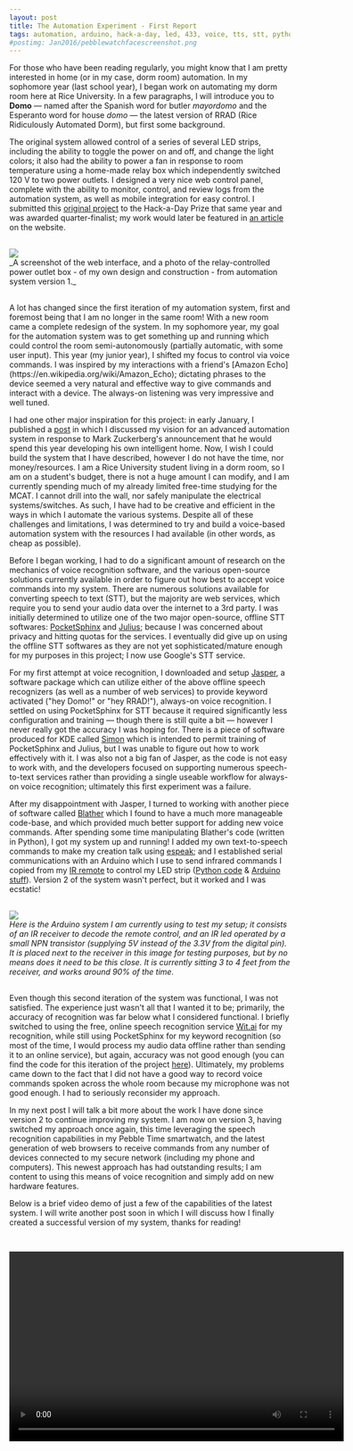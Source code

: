 ```yaml
---
layout: post
title: The Automation Experiment - First Report
tags: automation, arduino, hack-a-day, led, 433, voice, tts, stt, python, nodejs
#postimg: Jan2016/pebblewatchfacescreenshot.png
---
```

For those who have been reading regularly, you might know that I am pretty interested in home (or in my case, dorm room) automation. In my sophomore year (last school year), I began work on automating my dorm room here at Rice University. In a few paragraphs, I will introduce you to <b>Domo</b> — named after the Spanish word for butler _mayordomo_ and the Esperanto word for house _domo_ — the latest version of RRAD (Rice Ridiculously Automated Dorm), but first some background.

 The original system allowed control of a series of several LED strips, including the ability to toggle the power on and off, and change the light colors; it also had the ability to power a fan in response to room temperature using a home-made relay box which independently switched 120 V to two power outlets. I designed a very nice web control panel, complete with the ability to monitor, control, and review logs from the automation system, as well as mobile integration for easy control. I submitted this [original project](https://hackaday.io/project/4898-rice-ridiculously-automated-dorm-rrad) to the Hack-a-Day Prize that same year and was awarded quarter-finalist; my work would later be featured in [an article](http://hackaday.com/2016/02/13/ridiculously-automated-dorm-room/) on the website.
<div style="margin-top: 30px; margin-bottom: 30px;">
  <img src="/blog/public/img/Feb2016/outlet.png" style="margin: auto;">
  <br>
  _A screenshot of the web interface, and a photo of the relay-controlled power outlet box - of my own design and construction - from automation system version 1._
</div>
A lot has changed since the first iteration of my automation system, first and foremost being that I am no longer in the same room! With a new room came a complete redesign of the system. In my sophomore year, my goal for the automation system was to get something up and running which could control the room semi-autonomously (partially automatic, with some user input). This year (my junior year), I shifted my focus to control via voice commands. I was inspired by my interactions with a friend's [Amazon Echo](https://en.wikipedia.org/wiki/Amazon_Echo); dictating phrases to the device seemed a very natural and effective way to give commands and interact with a device. The always-on listening was very impressive and well tuned.

I had one other major inspiration for this project: in early January, I published a [post](http://jpoles1.github.io/blog/2016/01/04/The-AI-Challenge/) in which I discussed my vision for an advanced automation system in response to Mark Zuckerberg's announcement that he would spend this year developing his own intelligent home. Now, I wish I could build the system that I have described, however I do not have the time, nor money/resources. I am a Rice University student living in a dorm room, so I am on a student's budget, there is not a huge amount I can modify, and I am currently spending much of my already limited free-time studying for the MCAT. I cannot drill into the wall, nor safely manipulate the electrical systems/switches. As such, I have had to be creative and efficient in the ways in which I  automate the various systems. Despite all of these challenges and limitations, I was determined to try and build a voice-based automation system with the resources I had available (in other words, as cheap as possible).

Before I began working, I had to do a significant amount of research on the mechanics of voice recognition software, and the various open-source solutions currently available in order to figure out how best to accept voice commands into my system. There are numerous solutions available for converting speech to text (STT), but the majority are web services, which require you to send your audio data over the internet to a 3rd party. I was initially determined to utilize one of the two major open-source, offline STT softwares: [PocketSphinx](https://github.com/cmusphinx/pocketsphinx) and [Julius](https://github.com/julius-speech/julius); because I was concerned about privacy and hitting quotas for the services. I eventually did give up on using the offline STT softwares as they are not yet sophisticated/mature enough for my purposes in this project; I now use Google's STT service.

For my first attempt at voice recognition, I downloaded and setup [Jasper](https://jasperproject.github.io/), a software package which can utilize either of the above offline speech recognizers (as well as a number of web services) to provide keyword activated ("hey Domo!" or "hey RRAD!"), always-on voice recognition. I settled on using PocketSphinx for STT because it required significantly less configuration and training — though there is still quite a bit — however I never really got the accuracy I was hoping for. There is a piece of software produced for KDE called [Simon](https://simon.kde.org/) which is intended to permit training of PocketSphinx and Julius, but I was unable to figure out how to work effectively with it. I was also not a big fan of Jasper, as the code is not easy to work with, and the developers focused on supporting numerous speech-to-text services rather than providing a single useable workflow for always-on voice recognition; ultimately this first experiment was a failure.

After my disappointment with Jasper, I turned to working with another piece of software called [Blather](https://github.com/ajbogh/blather) which I found to have a much more manageable code-base, and which provided much better support for adding new voice commands. After spending some time manipulating Blather's code (written in Python), I got my system up and running! I added my own text-to-speech commands to make my creation talk using [espeak](http://espeak.sourceforge.net/); and I established serial communications with an Arduino which I use to send infrared commands I copied from my [IR remote](http://img.banggood.com/images/upload/SKU049891/20121129172026837.jpg) to control my LED strip ([Python code](https://github.com/jpoles1/domo/blob/node/plugins/ardlights.py) & [Arduino stuff](https://github.com/jpoles1/domo/tree/node/hardware/IRPeripheral)). Version 2 of the system wasn't perfect, but it worked and I was ecstatic!

<div style="margin-top: 30px; margin-bottom: 30px;">
  <a href="https://hackaday.io/project/4898-rice-ridiculously-automated-dorm-rrad" style="color: black; text-decoration: none;">
    <img src="/blog/public/img/Feb2016/arduino.jpg" style="margin: auto;">
    <br>
  </a>
  <i>Here is the Arduino system I am currently using to test my setup; it consists of an IR receiver to decode the remote control, and an IR led operated by a small NPN transistor (supplying 5V instead of the 3.3V from the digital pin). It is placed next to the receiver in this image for testing purposes, but by no means does it need to be this close. It is currently sitting 3 to 4 feet from the receiver, and works around 90% of the time.</i>
</div>

Even though this second iteration of the system was functional, I was not satisfied. The experience just wasn't all that I wanted it to be; primarily, the accuracy of recognition was far below what I considered functional. I briefly switched to using the free, online speech recognition service [Wit.ai](https://wit.ai/) for my recognition, while still using PocketSphinx for my keyword recognition (so most of the time, I would process my audio data offline rather than sending it to an online service), but again, accuracy was not good enough (you can find the code for this iteration of the project [here](https://github.com/jpoles1/domo/tree/master)). Ultimately, my problems came down to the fact that I did not have a good way to record voice commands spoken across the whole room because my microphone was not good enough. I had to seriously reconsider my approach.

In my next post I will talk a bit more about the work I have done since version 2 to continue improving my system. I am now on version 3, having switched my approach once again, this time leveraging the speech recognition capabilities in my Pebble Time smartwatch, and the latest generation of web browsers to receive commands from any number of devices connected to my secure network (including my phone and computers). This newest approach has had outstanding results; I am content to using this means of voice recognition and simply add on new hardware features.

Below is a brief video demo of just a few of the capabilities of the latest system. I will write another post soon in which I will discuss how I finally created a successful version of my system, thanks for reading!

<video width="600" height="340" style="margin-top: 30px;" controls>
  <source src="/blog/public/vid/domo_first_demo.mp4" type="video/mp4">
  Your browser does not support the video tag.
</video>
